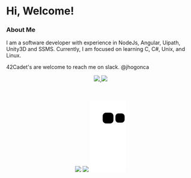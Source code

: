 ### <h1> Hi, Welcome!

 ### About Me
 I am a software developer with experience in NodeJs, Angular, Uipath, Unity3D and SSMS. Currently, I am focused on learning C, C#, Unix, and Linux.

42Cadet's are welcome to reach me on slack. @jhogonca
  
<div align="center">
  <a href="https://github.com/SopadeGalinha">
  <img height="170em" src="https://github-readme-stats.vercel.app/api?username=SopadeGalinha&show_icons=true&theme=vision-friendly-dark&include_all_commits=true&count_private=true&title_color=FF6B6B&icon_color=FF6B6B"/>

  <img height="170em" src="https://github-readme-stats.vercel.app/api/top-langs/?username=SopadeGalinha&layout=compact&langs_count=7&theme=vision-friendly-dark&title_color=FF6B6B"/>

<div style="display: inline_block"><br>
</div>
  
 ##
  
<div> 
  <a href="https://instagram.com/expereai" target="_blank"><img src="https://img.shields.io/badge/-Instagram-%23E4405F?style=for-the-badge&logo=instagram&logoColor=black" target="_blank"></a>
  <a href="https://www.linkedin.com/in/jhonata-gon%C3%A7alves-899160248/" target="_blank"><img src="https://img.shields.io/badge/-LinkedIn-%230077B5?style=for-the-badge&logo=linkedin&logoColor=black" target="_blank"></a> 
 
 <img src="https://github.com/rafaballerini/rafaballerini/blob/output/github-contribution-grid-snake.svg?color=blue" alt="Snake animation">


 <!--
Here are some ideas to get you started:


- 👯 I’m looking to collaborate on ...
- 🤔 I’m looking for help with ...
- 💬 Ask me about ...
- 📫 How to reach me: ...
- 😄 Pronouns: ...
- ⚡ Fun fact: ...
-->

